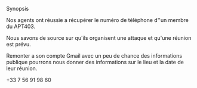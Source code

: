 Synopsis 

Nos agents ont réussie a récupérer le numéro de téléphone d''un membre du APT403.

Nous savons de source sur qu'ils organisent une attaque et qu'une réunion est prévu.

Remonter a son compte Gmail avec un peu de chance des informations publique pourrons nous donner des informations sur le lieu et la date de leur réunion.

+33 7 56 91 98 60